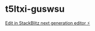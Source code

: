 # t5ltxi-guswsu

[Edit in StackBlitz next generation editor ⚡️](https://stackblitz.com/~/github.com/Arianazhar/t5ltxi-guswsu)